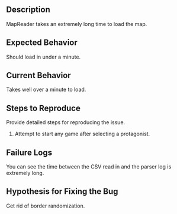 ## Description

MapReader takes an extremely long time to load the map.

## Expected Behavior

Should load in under a minute.

## Current Behavior

Takes well over a minute to load.

## Steps to Reproduce

Provide detailed steps for reproducing the issue.

1. Attempt to start any game after selecting a protagonist.

## Failure Logs

You can see the time between the CSV read in and the parser log is extremely long. 

## Hypothesis for Fixing the Bug

Get rid of border randomization.
